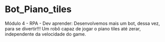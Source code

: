 # Bot_Piano_tiles
Módulo 4 - RPA - Dev aprender:  Desenvolvemos mais um bot, dessa vez, para se divertir!!! Um robô capaz de jogar o piano tiles até zerar, independente da velocidade do game.
